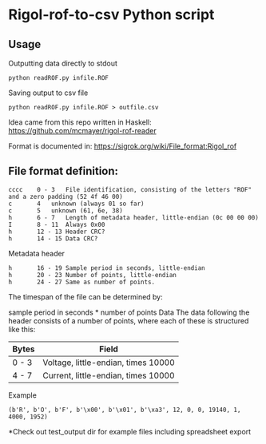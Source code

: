 # Rigol-rof-to-csv Python script
## Usage

Outputting data directly to stdout
```
python readROF.py infile.ROF
```

Saving output to csv file
```
python readROF.py infile.ROF > outfile.csv
```

Idea came from this repo written in Haskell:
https://github.com/mcmayer/rigol-rof-reader

Format is documented in:
https://sigrok.org/wiki/File_format:Rigol_rof

## File format definition:
```
cccc    0 - 3	File identification, consisting of the letters "ROF" and a zero padding (52 4f 46 00)
c       4	unknown (always 01 so far)
c       5	unknown (61, 6e, 38)
h       6 - 7	Length of metadata header, little-endian (0c 00 00 00)
I       8 - 11	Always 0x00
h       12 - 13	Header CRC?
h       14 - 15	Data CRC?
```
Metadata header
```
h       16 - 19	Sample period in seconds, little-endian
h       20 - 23	Number of points, little-endian
h       24 - 27	Same as number of points.
```
The timespan of the file can be determined by:

sample period in seconds * number of points
Data
The data following the header consists of a number of points, where each of these is structured like this:

Bytes | Field
------|------
0 - 3 | Voltage, little-endian, times 10000
4 - 7 | Current, little-endian, times 10000

Example
```
(b'R', b'O', b'F', b'\x00', b'\x01', b'\xa3', 12, 0, 0, 19140, 1, 4000, 1952)
```
*Check out test_output dir for example files including spreadsheet export


